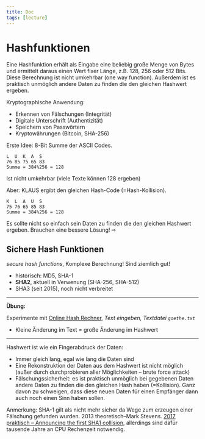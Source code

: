 ```yaml
---
title: Doc
tags: [lecture]
---
```


# Hashfunktionen

Eine Hashfunktion erhält als Eingabe eine beliebig große Menge von Bytes und ermittelt daraus einen Wert fixer Länge, z.B. 128, 256 oder 512 Bits. Diese Berechnung ist nicht umkehrbar (one way function). Außerdem ist es praktisch unmöglich andere Daten zu finden die den gleichen Hashwert ergeben.

Kryptographische Anwendung:

- Erkennen von Fälschungen (Integrität)
- Digitale Unterschrift (Authentizität)
- Speichern von Passwörtern
- Kryptowährungen (Bitcoin, SHA-256)

Erste Idee: 8-Bit Summe der ASCII Codes. 

```
L  U  K  A  S
76 85 75 65 83
Summe = 384%256 = 128
```

Ist nicht umkehrbar (viele Texte können 128 ergeben)

Aber: KLAUS ergibt den gleichen Hash-Code (=Hash-Kollision).

```
K  L  A  U  S
75 76 65 85 83
Summe = 384%256 = 128
```

Es sollte nicht so einfach sein Daten zu finden die den gleichen Hashwert ergeben. Brauchen eine bessere Lösung!  ⇨

## Sichere Hash Funktionen

*secure hash functions*, Komplexe Berechnung! Sind ziemlich gut!

- historisch: MD5, SHA-1
- **SHA2**, aktuell in Verwenung (SHA-256, SHA-512)
- SHA3 (seit 2015), noch nicht verbreitet

---

**Übung:**

Experimente mit [Online Hash Rechner](https://emn178.github.io/online-tools/sha512.html), *Text eingeben, Textdatei `goethe.txt`*

- Kleine Änderung im Text = große Änderung im Hashwert

---

Hashwert ist wie ein Fingerabdruck der Daten:

- Immer gleich lang, egal wie lang die Daten sind
- Eine Rekonstruktion der Daten aus dem Hashwert ist nicht möglich (außer durch durchprobieren aller Möglichkeiten – brute force attack)
- Fälschungssicherheit: es ist praktisch unmöglich bei gegebenen Daten andere Daten zu finden die den gleichen Hash haben (=Kollision). Ganz davon zu schweigen, dass diese neuen Daten für einen Empfänger dann auch noch einen Sinn haben sollen.

Anmerkung: SHA-1 gilt als nicht mehr sicher da Wege zum erzeugen einer Fälschung gefunden wurden. 2013 theoretisch–Mark Stevens.  [2017 praktisch – Announcing the first SHA1 collision](https://security.googleblog.com/2017/02/announcing-first-sha1-collision.html), allerdings sind dafür tausende Jahre an CPU Rechenzeit notwendig.

